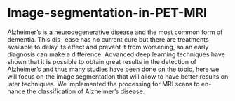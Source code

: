 # Image-segmentation-in-PET-MRI

Alzheimer’s is a neurodegenerative disease and the most common form of dementia. This dis-
ease has no current cure but there are treatments available to delay its effect and prevent it from
worsening, so an early diagnosis can make a difference. Advanced deep learning techniques have
shown that it is possible to obtain great results in the detection of Alzheimer’s and thus many
studies have been done on the topic, here we will focus on the image segmentation that will allow
to have better results on later techniques. We implemented the processing for MRI scans to en-
hance the classification of Alzheimer’s disease.
